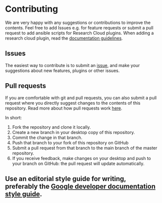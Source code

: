 # Contributing

We are very happy with any suggestions or contributions to improve the contents. Feel free to add Issues e.g. for feature requests or submit a pull request to add ansible scripts for Research Cloud plugins. When adding a research cloud plugin, read the [documentation guidelines](https://utrechtuniversity.github.io/researchcloud-items/).

## Issues
The easiest way to contribute is to submit an [issue](https://github.com/UtrechtUniversity/researchcloud-items/issues), and make your suggestions about new features, plugins or other issues.

## Pull requests
If you are comfortable with git and pull requests, you can also submit a pull request where you directly suggest changes to the contents of this repository. Read more about how pull requests work [here](https://app.egghead.io/playlists/how-to-contribute-to-an-open-source-project-on-github).

In short:

1. Fork the repository and clone it locally.
2. Create a new branch in your desktop copy of this repository.
3. Commit the change in that branch.
4. Push that branch to your fork of this repository on GitHub
5. Submit a pull request from that branch to the main branch of the master repository. 
6. If you receive feedback, make changes on your desktop and push to your branch on GitHub: the pull request will update automatically.

## Use an editorial style guide for writing, preferably the [Google developer documentation style guide](https://developers.google.com/style). 
